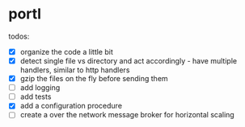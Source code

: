 # portl

todos:
- [x] organize the code a little bit
- [x] detect single file vs directory and act accordingly - have multiple handlers, similar to http handlers
- [x] gzip the files on the fly before sending them
- [ ] add logging
- [ ] add tests
- [x] add a configuration procedure
- [ ] create a over the network message broker for horizontal scaling